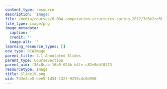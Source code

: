 ```yaml
---
content_type: resource
description: 'Image: '
file: /media/courses/6-004-computation-structures-spring-2017/7d3e2ce5bee51d34132f9255cdc0d956_Slide19.png
file_type: image/png
image_metadata:
  caption: ''
  credit: ''
  image-alt: ''
learning_resource_types: []
ocw_type: OCWImage
parent_title: 2.1 Annotated Slides
parent_type: CourseSection
parent_uid: f36c8cab-16b9-624b-b4fe-c82e9ddf0f73
resourcetype: Image
title: Slide19.png
uid: 7d3e2ce5-bee5-1d34-132f-9255cdc0d956
---
```

